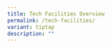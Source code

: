 ```yaml
---
title: Tech Facilities Overview
permalink: /tech-facilities/
variant: tiptap
description: ""
---
```

